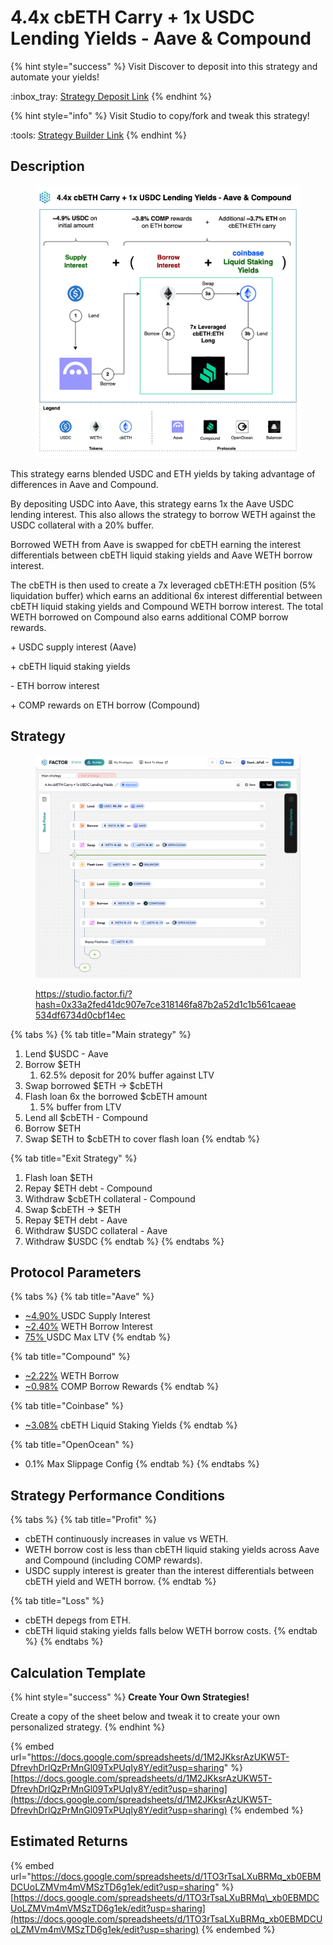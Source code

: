 # 4.4x cbETH Carry + 1x USDC Lending Yields - Aave & Compound

{% hint style="success" %}
Visit Discover to deposit into this strategy and automate your yields!

:inbox\_tray:  [Strategy Deposit Link](https://pro.factor.fi/strategies/0xC92757DAB050d7a4294de01c24994E81D33b4C8c)
{% endhint %}

{% hint style="info" %}
Visit Studio to copy/fork and tweak this strategy!

:tools:  [Strategy Builder Link](https://studio.factor.fi/?hash=0x33a2fed41dc907e7ce318146fa87b2a52d1c1b561caeae534df6734d0cbf14ec)
{% endhint %}

## Description

<figure><img src="../../../../.gitbook/assets/4.4x cbETH Carry + 1x USDC Lending Yields - Aave &#x26; Compound (2).jpg" alt=""><figcaption></figcaption></figure>

This strategy earns blended USDC and ETH yields by taking advantage of differences in Aave and Compound.

By depositing USDC into Aave, this strategy earns 1x the Aave USDC lending interest. This also allows the strategy to borrow WETH against the USDC collateral with a 20% buffer.&#x20;

Borrowed WETH from Aave is swapped for cbETH earning the interest differentials between cbETH liquid staking yields and Aave WETH borrow interest.

The cbETH is then used to create a 7x leveraged cbETH:ETH position (5% liquidation buffer) which earns an additional 6x interest differential between cbETH liquid staking yields and Compound WETH borrow interest. The total WETH borrowed on Compound also earns additional COMP borrow rewards.

\+ USDC supply interest (Aave)

\+ cbETH liquid staking yields

\- ETH borrow interest

\+ COMP rewards on ETH borrow (Compound)

## Strategy

<figure><img src="../../../../.gitbook/assets/image (1).png" alt=""><figcaption><p><a href="https://studio.factor.fi/?hash=0x33a2fed41dc907e7ce318146fa87b2a52d1c1b561caeae534df6734d0cbf14ec">https://studio.factor.fi/?hash=0x33a2fed41dc907e7ce318146fa87b2a52d1c1b561caeae534df6734d0cbf14ec</a></p></figcaption></figure>

{% tabs %}
{% tab title="Main strategy" %}
1. Lend $USDC - Aave
2. Borrow $ETH
   1. 62.5% deposit for 20% buffer against LTV
3. Swap borrowed $ETH → $cbETH
4. Flash loan 6x the borrowed $cbETH amount
   1. 5% buffer from LTV
5. Lend all $cbETH - Compound
6. Borrow $ETH&#x20;
7. Swap $ETH to $cbETH to cover flash loan
{% endtab %}

{% tab title="Exit Strategy" %}
1. Flash loan $ETH
2. Repay $ETH debt - Compound
3. Withdraw $cbETH collateral - Compound
4. Swap $cbETH → $ETH
5. Repay $ETH debt - Aave
6. Withdraw $USDC collateral - Aave
7. Withdraw $USDC
{% endtab %}
{% endtabs %}

## Protocol Parameters

{% tabs %}
{% tab title="Aave" %}
* [\~4.90% ](https://app.aave.com/reserve-overview/?underlyingAsset=0x833589fcd6edb6e08f4c7c32d4f71b54bda02913\&marketName=proto_base_v3)USDC Supply Interest
* [\~2.40%](https://app.aave.com/reserve-overview/?underlyingAsset=0x4200000000000000000000000000000000000006\&marketName=proto_base_v3) WETH Borrow Interest
* [75% ](https://app.aave.com/reserve-overview/?underlyingAsset=0x833589fcd6edb6e08f4c7c32d4f71b54bda02913\&marketName=proto_base_v3)USDC Max LTV
{% endtab %}

{% tab title="Compound" %}
* [\~2.22%](https://app.compound.finance/markets/weth-basemainnet) WETH Borrow
* [\~0.98%](https://app.compound.finance/markets/weth-basemainnet) COMP Borrow Rewards
{% endtab %}

{% tab title="Coinbase" %}
* [\~3.08%](https://www.coinbase.com/en-gb/earn/staking/coinbase-wrapped-staked-eth) cbETH Liquid Staking Yields
{% endtab %}

{% tab title="OpenOcean" %}
* 0.1% Max Slippage Config
{% endtab %}
{% endtabs %}

## Strategy Performance Conditions

{% tabs %}
{% tab title="Profit" %}
* cbETH continuously increases in value vs WETH.
* WETH borrow cost is less than cbETH liquid staking yields across Aave and Compound (including COMP rewards).
* USDC supply interest is greater than the interest differentials between cbETH yield and WETH borrow.
{% endtab %}

{% tab title="Loss" %}
* cbETH depegs from ETH.
* cbETH liquid staking yields falls below WETH borrow costs.
{% endtab %}
{% endtabs %}

## Calculation Template

{% hint style="success" %}
**Create Your Own Strategies!**

Create a copy of the sheet below and tweak it to create your own personalized strategy.
{% endhint %}

{% embed url="https://docs.google.com/spreadsheets/d/1M2JKksrAzUKW5T-DfrevhDrlQzPrMnGl09TxPUqIy8Y/edit?usp=sharing" %}
[https://docs.google.com/spreadsheets/d/1M2JKksrAzUKW5T-DfrevhDrlQzPrMnGl09TxPUqIy8Y/edit?usp=sharing](https://docs.google.com/spreadsheets/d/1M2JKksrAzUKW5T-DfrevhDrlQzPrMnGl09TxPUqIy8Y/edit?usp=sharing)
{% endembed %}

## Estimated Returns

{% embed url="https://docs.google.com/spreadsheets/d/1TO3rTsaLXuBRMq_xb0EBMDCUoLZMVm4mVMSzTD6g1ek/edit?usp=sharing" %}
[https://docs.google.com/spreadsheets/d/1TO3rTsaLXuBRMq\_xb0EBMDCUoLZMVm4mVMSzTD6g1ek/edit?usp=sharing](https://docs.google.com/spreadsheets/d/1TO3rTsaLXuBRMq_xb0EBMDCUoLZMVm4mVMSzTD6g1ek/edit?usp=sharing)
{% endembed %}
